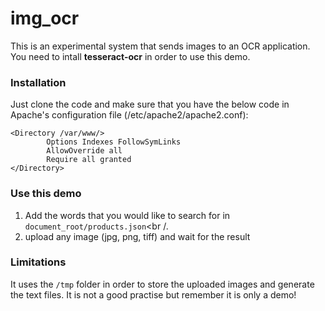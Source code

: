 # img_ocr
This is an experimental system that sends images to an OCR application.
You need to intall <b>tesseract-ocr</b> in order to use this demo.
### Installation
Just clone the code and make sure that you have the below code in Apache's configuration file (/etc/apache2/apache2.conf):<br />
```
<Directory /var/www/>
        Options Indexes FollowSymLinks
        AllowOverride all
        Require all granted
</Directory>
```
### Use this demo
1) Add the words that you would like to search for in <code>document_root/products.json</code><br /.
2) upload any image (jpg, png, tiff) and wait for the result

### Limitations
It uses the <code>/tmp</code> folder in order to store the uploaded images and generate the text files. It is not a good practise but remember it is only a demo!

